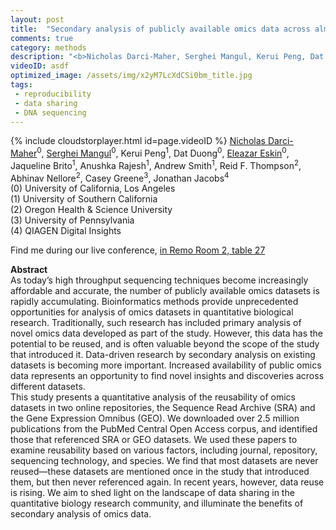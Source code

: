 ```yaml
---
layout: post
title:  "Secondary analysis of publicly available omics data across almost 3 million publications"
comments: true
category: methods
description: "<b>Nicholas Darci-Maher, Serghei Mangul, Kerui Peng, Dat Duong, Eleazar Eskin, Jaqueline Brito, Anushka Rajesh, Andrew Smith, Reid F. Thompson, Abhinav Nellore, Casey Greene, Jonathan Jacobs</b><br/>As today’s high throughput sequencing techniques..."
videoID: asdf
optimized_image: /assets/img/x2yM7LcXdCSi0bm_title.jpg
tags:
 - reproducibility
 - data sharing
 - DNA sequencing
---
```

{% include cloudstorplayer.html id=page.videoID %}
[<u>Nicholas Darci-Maher</u>](https://www.linkedin.com/in/nikodarcimaher/)<sup>0</sup>, [Serghei Mangul](http://cs.ucla.edu/~serghei/)<sup>0</sup>, Kerui Peng<sup>1</sup>, Dat Duong<sup>0</sup>, [Eleazar Eskin](http://www.cs.ucla.edu/~eeskin/)<sup>0</sup>, Jaqueline Brito<sup>1</sup>, Anushka Rajesh<sup>1</sup>, Andrew Smith<sup>1</sup>, Reid F. Thompson<sup>2</sup>, Abhinav Nellore<sup>2</sup>, Casey Greene<sup>3</sup>, Jonathan Jacobs<sup>4</sup><br/>
\(0\) University of California, Los Angeles<br/>
\(1\) University of Southern California<br/>
\(2\) Oregon Health &amp; Science University<br/>
\(3\) University of Pennsylvania<br/>
\(4\) QIAGEN Digital Insights

Find me during our live conference, [in Remo Room 2, table 27](https://remo.co)

<b>Abstract</b><br/>
As today’s high throughput sequencing techniques become increasingly affordable and accurate, the number of publicly available omics datasets is rapidly accumulating. Bioinformatics methods provide unprecedented opportunities for analysis of omics datasets in quantitative biological research. Traditionally, such research has included primary analysis of novel omics data developed as part of the study. However, this data has the potential to be reused, and is often valuable beyond the scope of the study that introduced it. Data-driven research by secondary analysis on existing datasets is becoming more important. Increased availability of public omics data represents an opportunity to find novel insights and discoveries across different datasets. <br/>This study presents a quantitative analysis of the reusability of omics datasets in two online repositories, the Sequence Read Archive \(SRA\) and the Gene Expression Omnibus \(GEO\). We downloaded over 2.5 million publications from the PubMed Central Open Access corpus, and identified those that referenced SRA or GEO datasets. We used these papers to examine reusability based on various factors, including journal, repository, sequencing technology, and species. We find that most datasets are never reused—these datasets are mentioned once in the study that introduced them, but then never referenced again. In recent years, however, data reuse is rising. We aim to shed light on the landscape of data sharing in the quantitative biology research community, and illuminate the benefits of secondary analysis of omics data.
